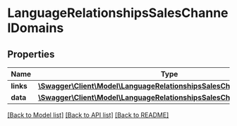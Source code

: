 # LanguageRelationshipsSalesChannelDomains

## Properties
Name | Type | Description | Notes
------------ | ------------- | ------------- | -------------
**links** | [**\Swagger\Client\Model\LanguageRelationshipsSalesChannelDomainsLinks**](LanguageRelationshipsSalesChannelDomainsLinks.md) |  | [optional] 
**data** | [**\Swagger\Client\Model\LanguageRelationshipsSalesChannelDomainsData[]**](LanguageRelationshipsSalesChannelDomainsData.md) |  | [optional] 

[[Back to Model list]](../../README.md#documentation-for-models) [[Back to API list]](../../README.md#documentation-for-api-endpoints) [[Back to README]](../../README.md)

